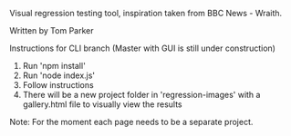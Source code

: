 Visual regression testing tool, inspiration taken from BBC News - Wraith.

Written by Tom Parker

Instructions for CLI branch (Master with GUI is still under construction)
1.	Run 'npm install'
2.	Run 'node index.js'
3.	Follow instructions
4.	There will be a new project folder in 'regression-images' with a gallery.html file to visually view the results

Note: For the moment each page needs to be a separate project.
